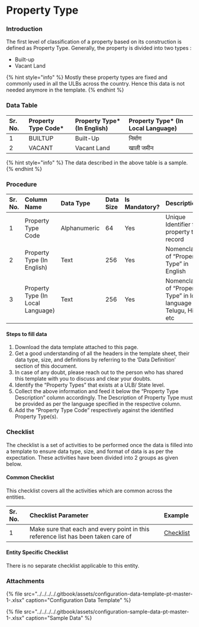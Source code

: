 # Property Type

### Introduction

The first level of classification of a property based on its construction is defined as Property Type. Generally, the property is divided into two types :

* Built-up
* Vacant Land

{% hint style="info" %}
Mostly these property types are fixed and commonly used in all the ULBs across the country. Hence this data is not needed anymore in the template.
{% endhint %}

### Data Table

| Sr. No. | Property Type Code\* | Property Type\* \(In English\) | Property Type\* \(In Local Language\) |
| :--- | :--- | :--- | :--- |
|  1 |  BUILTUP | Built-Up | निर्माण |
|  2 |  VACANT |  Vacant Land | खाली जमीन |

{% hint style="info" %}
The data described in the above table is a sample.
{% endhint %}

### Procedure

| Sr. No. | Column Name | Data Type | Data Size | Is Mandatory? | Description |
| :--- | :--- | :--- | :--- | :--- | :--- |
| 1 | Property Type Code | Alphanumeric | 64 | Yes | Unique Identifier for property type record |
| 2 | Property Type \(In English\) | Text | 256 | Yes | Nomenclature of “Property Type” in English |
| 3 | Property Type \(In Local Language\) | Text | 256 | Yes | Nomenclature of “Property Type” in local language e.g. Telugu, Hindi etc |

#### Steps to fill data

1. Download the data template attached to this page.
2. Get a good understanding of all the headers in the template sheet, their data type, size, and definitions by referring to the ‘Data Definition’ section of this document.
3. In case of any doubt, please reach out to the person who has shared this template with you to discuss and clear your doubts.
4. Identify the “Property Types” that exists at a ULB/ State level.
5. Collect the above information and feed it below the “Property Type Description” column accordingly. The Description of Property Type must be provided as per the language specified in the respective column.
6. Add the “Property Type Code” respectively against the identified Property Type\(s\).

### Checklist

The checklist is a set of activities to be performed once the data is filled into a template to ensure data type, size, and format of data is as per the expectation. These activities have been divided into 2 groups as given below.

#### Common Checklist

This checklist covers all the activities which are common across the entities.

| Sr. No. | Checklist Parameter | Example |
| :--- | :--- | :--- |
| 1 | Make sure that each and every point in this reference list has been taken care of | [Checklist](https://digit-discuss.atlassian.net/wiki/spaces/DO/pages/502203140/Checklist) |

#### Entity Specific Checklist

There is no separate checklist applicable to this entity.

### Attachments

{% file src="../../../../.gitbook/assets/configuration-data-template-pt-master-1-.xlsx" caption="Configuration Data Template" %}

{% file src="../../../../.gitbook/assets/configuration-sample-data-pt-master-1-.xlsx" caption="Sample Data" %}

